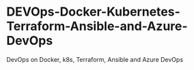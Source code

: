 # DEVOps-Docker-Kubernetes-Terraform-Ansible-and-Azure-DevOps
DevOps on Docker, k8s, Terraform, Ansible and  Azure DevOps
